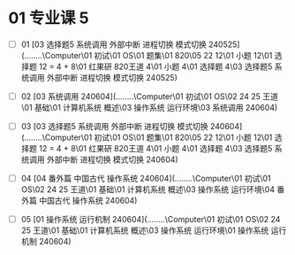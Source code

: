 # 01 专业课 5

- [ ] 01  [03 选择题5 系统调用  外部中断 进程切换 模式切换 240525](..\..\..\..\Computer\01 初试\01 OS\01 题集\01 820\05 22 12\01 小题 12\01 选择题 12 = 4 + 8\01 红果研 820王道 4\01 小题 4\01 选择题 4\03 选择题5 系统调用  外部中断 进程切换 模式切换 240525) 

- [ ] 02 [03 系统调用 240604](..\..\..\..\Computer\01 初试\01 OS\02 24 25 王道\01 基础\01 计算机系统 概述\03 操作系统 运行环境\03 系统调用 240604) 

- [ ] 03 [03 选择题5 系统调用  外部中断 进程切换 模式切换 240604](..\..\..\..\Computer\01 初试\01 OS\01 题集\01 820\05 22 12\01 小题 12\01 选择题 12 = 4 + 8\01 红果研 820王道 4\01 小题 4\01 选择题 4\03 选择题5 系统调用  外部中断 进程切换 模式切换 240604) 

- [ ] 04  [04 番外篇 中国古代 操作系统 240604](..\..\..\..\Computer\01 初试\01 OS\02 24 25 王道\01 基础\01 计算机系统 概述\03 操作系统 运行环境\04 番外篇 中国古代 操作系统 240604) 

- [ ] 05  [01 操作系统 运行机制 240604](..\..\..\..\Computer\01 初试\01 OS\02 24 25 王道\01 基础\01 计算机系统 概述\03 操作系统 运行环境\01 操作系统 运行机制 240604) 



